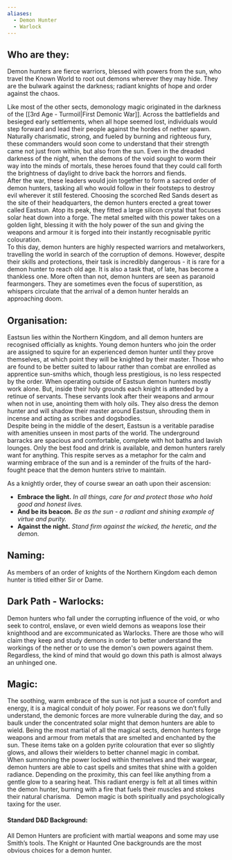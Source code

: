 ```yaml
---
aliases:
  - Demon Hunter
  - Warlock
---
```

## Who are they:
Demon hunters are fierce warriors, blessed with powers from the sun, who travel the Known World to root out demons wherever they may hide. They are the bulwark against the darkness; radiant knights of hope and order against the chaos.   

Like most of the other sects, demonology magic originated in the darkness of the [[3rd Age - Turmoil|First Demonic War]]. Across the battlefields and besieged early settlements, when all hope seemed lost, individuals would step forward and lead their people against the hordes of nether spawn. Naturally charismatic, strong, and fueled by burning and righteous fury, these commanders would soon come to understand that their strength came not just from within, but also from the sun. Even in the dreaded darkness of the night, when the demons of the void sought to worm their way into the minds of mortals, these heroes found that they could call forth the brightness of daylight to drive back the horrors and fiends.  
After the war, these leaders would join together to form a sacred order of demon hunters, tasking all who would follow in their footsteps to destroy evil wherever it still festered. Choosing the scorched Red Sands desert as the site of their headquarters, the demon hunters erected a great tower called Eastsun. Atop its peak, they fitted a large silicon crystal that focuses solar heat down into a forge. The metal smelted with this power takes on a golden light, blessing it with the holy power of the sun and giving the weapons and armour it is forged into their instantly recognisable pyritic colouration.  
To this day, demon hunters are highly respected warriors and metalworkers, travelling the world in search of the corruption of demons. However, despite their skills and protections, their task is incredibly dangerous - it is rare for a demon hunter to reach old age. It is also a task that, of late, has become a thankless one. More often than not, demon hunters are seen as paranoid fearmongers. They are sometimes even the focus of superstition, as whispers circulate that the arrival of a demon hunter heralds an approaching doom.  
## Organisation:
Eastsun lies within the Northern Kingdom, and all demon hunters are recognised officially as knights. Young demon hunters who join the order are assigned to squire for an experienced demon hunter until they prove themselves, at which point they will be knighted by their master. Those who are found to be better suited to labour rather than combat are enrolled as apprentice sun-smiths which, though less prestigious, is no less respected by the order. When operating outside of Eastsun demon hunters mostly work alone. But, inside their holy grounds each knight is attended by a retinue of servants. These servants look after their weapons and armour when not in use, anointing them with holy oils. They also dress the demon hunter and will shadow their master around Eastsun, shrouding them in incense and acting as scribes and dogsbodies.  
Despite being in the middle of the desert, Eastsun is a veritable paradise with amenities unseen in most parts of the world. The underground barracks are spacious and comfortable, complete with hot baths and lavish lounges. Only the best food and drink is available, and demon hunters rarely want for anything. This respite serves as a metaphor for the calm and warming embrace of the sun and is a reminder of the fruits of the hard-fought peace that the demon hunters strive to maintain. 

As a knightly order, they of course swear an oath upon their ascension:
- **Embrace the light.** _In all things, care for and protect those who hold good and honest lives._
- **And be its beacon.** _Be as the sun - a radiant and shining example of virtue and purity._
- **Against the night.** _Stand firm against the wicked, the heretic, and the demon._
## Naming:
As members of an order of knights of the Northern Kingdom each demon hunter is titled either Sir or Dame.  
## Dark Path - Warlocks:
Demon hunters who fall under the corrupting influence of the void, or who seek to control, enslave, or even wield demons as weapons lose their knighthood and are excommunicated as Warlocks. There are those who will claim they keep and study demons in order to better understand the workings of the nether or to use the demon's own powers against them. Regardless, the kind of mind that would go down this path is almost always an unhinged one.  
## Magic:
The soothing, warm embrace of the sun is not just a source of comfort and energy, it is a magical conduit of holy power. For reasons we don’t fully understand, the demonic forces are more vulnerable during the day, and so baulk under the concentrated solar might that demon hunters are able to wield. Being the most martial of all the magical sects, demon hunters forge weapons and armour from metals that are smelted and enchanted by the sun. These items take on a golden pyrite colouration that ever so slightly glows, and allows their wielders to better channel magic in combat.  
When summoning the power locked within themselves and their wargear, demon hunters are able to cast spells and smites that shine with a golden radiance. Depending on the proximity, this can feel like anything from a gentle glow to a searing heat. This radiant energy is felt at all times within the demon hunter, burning with a fire that fuels their muscles and stokes their natural charisma.   Demon magic is both spiritually and psychologically taxing for the user.  
#### Standard D&D Background:
All Demon Hunters are proficient with martial weapons and some may use Smith’s tools. The Knight or Haunted One backgrounds are the most obvious choices for a demon hunter.